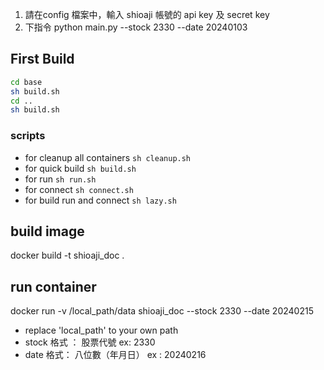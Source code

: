 1. 請在config 檔案中，輸入 shioaji 帳號的 api key 及 secret key
2. 下指令 python main.py --stock 2330 --date 20240103

## First Build
```sh
cd base
sh build.sh
cd ..
sh build.sh
```

### scripts
- for cleanup all containers `sh cleanup.sh`
- for quick build `sh build.sh`
- for run `sh run.sh`
- for connect `sh connect.sh`
- for build run and connect `sh lazy.sh`

## build image
docker build -t shioaji_doc .

## run container
docker run -v /local_path/data shioaji_doc --stock 2330 --date 20240215
- replace 'local_path' to your own path
- stock 格式 ： 股票代號 ex: 2330
- date 格式： 八位數（年月日） ex : 20240216
